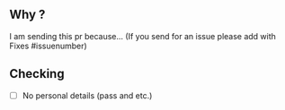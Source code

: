 ## Why ? 

I am sending this pr because... (If you send for an issue please add with Fixes #issuenumber)

## Checking
- [ ] No personal details (pass and etc.)
